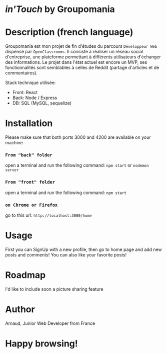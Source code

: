 
# _in'Touch_ by Groupomania

# Description (french language)
  Groupomania est mon projet de fin d'études du parcours `Développeur Web` dispensé par `OpenClassrooms`.
  Il consiste à réaliser un réseau social d'entreprise, une plateforme permettant à différents utilisateurs d'échanger des informations.
  Le projet dans l'état actuel est encore un MVP, ses fonctionnalités sont semblables à celles de Reddit (partage d'articles et de commentaires).

  Stack technique utilisée:
  - Front: React
  - Back:  Node / Express
  - DB: SQL (MySQL, sequelize)

# Installation
  Please make sure that both ports 3000 and 4200 are available on your machine

  ### `From "back" folder`
  open a terminal and run the following command:
  `npm start` or `nodemon server`
  
  ### `From "front" folder`
  open a terminal and run the following command:
  `npm start`

  ### `on Chrome or Firefox`
  go to this url: `http://localhost:3000/home`

# Usage
  First you can SignUp with a new profile, then go to home page and add new posts and comments! You can also like your favorite posts!

# Roadmap
  I'd like to include soon a picture sharing feature

# Author
  Arnaud, Junior Web Developer from France

# Happy browsing!